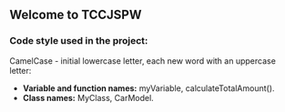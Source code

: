 ## Welcome to TCCJSPW

### Code style used in the project:

CamelCase - initial lowercase letter, each new word with an uppercase letter:<br>

- **Variable and function names:** myVariable, calculateTotalAmount().<br>
- **Class names:** MyClass, CarModel.<br>
